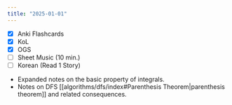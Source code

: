 ```yaml
---
title: "2025-01-01"
---
```


- [x] Anki Flashcards
- [x] KoL
- [x] OGS
- [ ] Sheet Music (10 min.)
- [ ] Korean (Read 1 Story)

* Expanded notes on the basic property of integrals.
* Notes on DFS [[algorithms/dfs/index#Parenthesis Theorem|parenthesis theorem]] and related consequences.